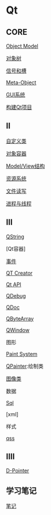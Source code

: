 # Qt

## CORE

[Object Model](Qt_Object_Model.md)

[对象树](Qt_Object_Tree.mdj)

[信号和槽](Qt_Signal_And_Slot.md)

[Meta-Object](Qt_Meta_Object_System.md)

[GUI系统](Qt_GUI.md)

[构建Qt项目](sorted/c++/qt/QT_Build_Tools.md)

## Ⅱ

[自定义类](Qt_Custom_Class.md)

[对象容器](Qt_Object_Container.md)

[Model/View结构](Qt_Model_View.md)

[资源系统](sorted/c++/qt/Qt_Resource_System.md)

[文件读写](Qt_File_System.md)

[进程与线程](Qt_ProcessAndThread.md)

## Ⅲ

[QString](Qt_String.md)

[Qt容器]

[事件](Qt_Event_System.md)

[QT Creator](sorted/c++/qt/QT_Creator.md)

[Qt API](Qt_API.md)

[QDebug](Qt_Debug.md)

[QDoc](Qt_QDoc.md)

[QByteArray](Qt_QByteArray.md)

[QWindow](Qt_Window.md)

图形

[Paint System](Qt_Paint_System.md)

[QPainter](Qt_QPainter.md):绘制类

[图像类](Qt_Image_Class.md)

数据

[Sql](Qt_SqlDatabase.md)

[xml]

样式

[qss](Qt_Style_Sheets.md)

## IIII

[D-Pointer](Qt_D_Pointer.md)

## 学习笔记

[笔记](Qt_note.md)